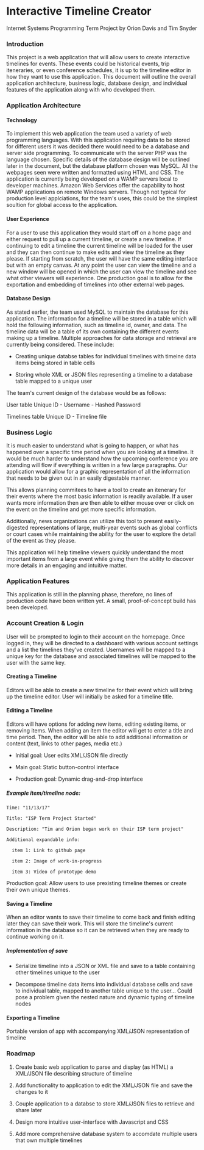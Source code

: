 # Interactive Timeline Creator
Internet Systems Programming Term Project by Orion Davis and Tim Snyder

### Introduction
This project is a web application that will allow users to create
interactive timelines for events.  These events could be
historical events, trip iteneraries, or even conference schedules,
it is up to the timeline editor in how they want to use this
application.  This document will outline the overall application
architecture, business logic, database design, and individual
features of the application along with who developed them.  

### Application Architecture
#### Technology 
To implement this web application the team used a variety of web
programming languages.  With this application requiring data to be
stored for different users it was decided there would need to be a
database and server side programming.  To communicate with the
server PHP was the language chosen.  Specific details of the
database design will be outlined later in the document, but the
database platform chosen was MySQL.  All the webpages seen were
written and formatted using HTML and CSS. The application is
currently being developed on a WAMP servers local to
developer machines. Amazon Web Services offer the capability to 
host WAMP applications on remote Windows servers. Though not 
typical for production level applciations, for the team's uses, this 
could be the simplest soultion for global access to the application.

#### User Experience
For a user to use this application they would start off on a home
page and either request to pull up a current timeline, or create
a new timeline.  If continuing to edit a timeline the current
timeline will be loaded for the user and they can then continue to
make edits and view the timeline as they please.  If starting from
scratch, the user will have the same editing interface but with an
empty canvas.  At any point the user can view the timeline and a
new window will be opened in which the user can view the timeline
and see what other viewers will experience. One production goal
is to allow for the exportation and embedding of timelines into
other external web pages.

#### Database Design
As stated earlier, the team used MySQL to maintain the database
for this application.  The information for a timeline will be
stored in a table which will hold the following information, such
as timeline id, owner, and data. The timeline data will be a table of its own containing the
different events making up a timeline. Multiple approaches for data storage and retrieval 
are currently being considered. These include:

  - Creating unique databse tables for individual timelines with timeine data items being stored in table cells
  
  - Storing whole XML or JSON files representing a timeline to a database table mapped to a unique user
  
The team's current design of the database would be as follows:

  User table
    Unique ID - Username - Hashed Password
  
  Timelines table
    Unique ID - Timeline file


### Business Logic
It is much easier to understand what is going to happen, or what
has happened over a specific time period when you are looking at a
timeline.  It would be much harder to understand how the upcoming
conference you are attending will flow if everything is written in
a few large paragraphs.  Our application would allow for a graphic
representation of all the information that needs to be given out
in an easily digestable manner.

This allows planning commitees to have a tool to create an
itenerary for their events where the most basic information is
readily available.  If a user wants more information then are then
able to either mouse over or click on the event on the timeline
and get more specific information.  

Additionally, news organizations can utilize this tool to present
easily-digested representations of large, multi-year events
such as global conflicts or court cases while maintaining the
ability for the user to explore the detail of the event as they
please.

This application will help
timeline viewers quickly understand the most important items from
a large event while giving them the ability to discover more details
in an engaging and intuitive matter.

### Application Features
This application is still in the planning phase, therefore, no lines of
production code have been written yet. A small, proof-of-concept build
has been developed.

### Account Creation & Login
User will be prompted to login to their account on the homepage.
Once logged in, they will be directed to a dashboard with various
account settings and a list the timelines they've created. Usernames will
be mapped to a unique key for the database and associated timelines
will be mapped to the user with the same key.

#### Creating a Timeline
Editors will be able to create a new timeline for their event
which will bring up the timeline editor. User will initially be
asked for a timeline title. 

#### Editing a Timeline
Editors will have options for adding new items, editing existing
items, or removing items.  When adding an item the editor will get
to enter a title and time period.  Then, the editor will be able
to add additional information or content (text, links to other pages, media etc.)

- Initial goal: User edits XML/JSON file directly

- Main goal: Static button-control interface

- Production goal: Dynamic drag-and-drop interface

##### Example item/timeline node:

    Time: "11/13/17"
  
    Title: "ISP Term Project Started"
  
    Description: "Tim and Orion began work on their ISP term project"
  
    Additional expandable info:
  
      item 1: Link to github page
    
      item 2: Image of work-in-progress
    
      item 3: Video of prototype demo

Production goal: Allow users to use prexisting timeline themes or create
their own unique themes.

#### Saving a Timeline
When an editor wants to save their timeline to come back and
finish editing later they can save their work.  This will store
the timeline's current information in the database so it can be
retrieved when they are ready to continue working on it.

##### Implementation of save

  - Serialize timeline into a JSON or XML file and save to a table containing other timelines
  unique to the user
  
  - Decompose timeline data items into individual database cells and save to individual table, mapped to
  another table unique to the user... Could pose a problem given the nested nature and dynamic typing
  of timeline nodes
 

#### Exporting a Timeline
Portable version of app with accompanying XML/JSON representation of timeline

### Roadmap

1) Create basic web application to parse and display (as HTML) a XML/JSON file describing structure of timeline

2) Add functionality to application to edit the XML/JSON file and save the changes to it

3) Couple application to a databse to store XML/JSON files to retrieve and share later

4) Design more intuitive user-interface with Javascript and CSS

5) Add more comprehensive database system to accomdate multiple users that own multiple timelines

